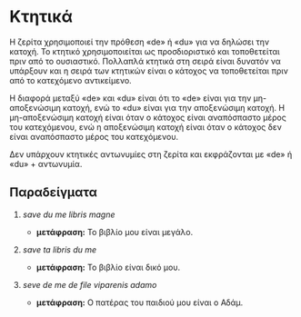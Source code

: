 # Κτητικά

Η ζερίτα χρησιμοποιεί την πρόθεση «de» ή «du» για να δηλώσει την κατοχή.
Το κτητικό χρησιμοποιείται ως προσδιοριστικό και τοποθετείται πριν από το ουσιαστικό.
Πολλαπλά κτητικά στη σειρά είναι δυνατόν να υπάρξουν και η σειρά των κτητικών είναι ο κάτοχος να τοποθετείται πριν από το κατεχόμενο αντικείμενο.

Η διαφορά μεταξύ «de» και «du» είναι ότι το «de» είναι για την μη-αποξενώσιμη κατοχή, ενώ το «du» είναι για την αποξενώσιμη κατοχή.
Η μη-αποξενώσιμη κατοχή είναι όταν ο κάτοχος είναι αναπόσπαστο μέρος του κατεχόμενου, ενώ η αποξενώσιμη κατοχή είναι όταν ο κάτοχος δεν είναι αναπόσπαστο μέρος του κατεχόμενου.

Δεν υπάρχουν κτητικές αντωνυμίες στη ζερίτα και εκφράζονται με «de» ή «du» + αντωνυμία.

## Παραδείγματα

1.  _save du me libris magne_

    - **μετάφραση:** Το βιβλίο μου είναι μεγάλο.

1.  _save ta libris du me_

    - **μετάφραση:** Το βιβλίο είναι δικό μου.

1.  _seve de me de file viparenis adamo_

    - **μετάφραση:** Ο πατέρας του παιδιού μου είναι ο Αδάμ.
